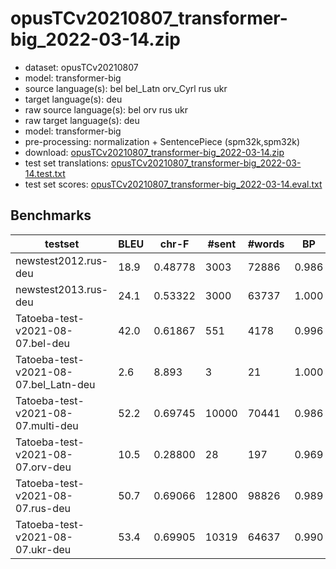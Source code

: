 # opusTCv20210807_transformer-big_2022-03-14.zip

* dataset: opusTCv20210807
* model: transformer-big
* source language(s): bel bel_Latn orv_Cyrl rus ukr
* target language(s): deu
* raw source language(s): bel orv rus ukr
* raw target language(s): deu
* model: transformer-big
* pre-processing: normalization + SentencePiece (spm32k,spm32k)
* download: [opusTCv20210807_transformer-big_2022-03-14.zip](https://object.pouta.csc.fi/Tatoeba-MT-models/zle-deu/opusTCv20210807_transformer-big_2022-03-14.zip)
* test set translations: [opusTCv20210807_transformer-big_2022-03-14.test.txt](https://object.pouta.csc.fi/Tatoeba-MT-models/zle-deu/opusTCv20210807_transformer-big_2022-03-14.test.txt)
* test set scores: [opusTCv20210807_transformer-big_2022-03-14.eval.txt](https://object.pouta.csc.fi/Tatoeba-MT-models/zle-deu/opusTCv20210807_transformer-big_2022-03-14.eval.txt)

## Benchmarks

| testset | BLEU  | chr-F | #sent | #words | BP |
|---------|-------|-------|-------|--------|----|
| newstest2012.rus-deu 	| 18.9 	| 0.48778 	| 3003 	| 72886 	| 0.986 |
| newstest2013.rus-deu 	| 24.1 	| 0.53322 	| 3000 	| 63737 	| 1.000 |
| Tatoeba-test-v2021-08-07.bel-deu 	| 42.0 	| 0.61867 	| 551 	| 4178 	| 0.996 |
| Tatoeba-test-v2021-08-07.bel_Latn-deu 	| 2.6 	| 8.893 	| 3 	| 21 	| 1.000 |
| Tatoeba-test-v2021-08-07.multi-deu 	| 52.2 	| 0.69745 	| 10000 	| 70441 	| 0.986 |
| Tatoeba-test-v2021-08-07.orv-deu 	| 10.5 	| 0.28800 	| 28 	| 197 	| 0.969 |
| Tatoeba-test-v2021-08-07.rus-deu 	| 50.7 	| 0.69066 	| 12800 	| 98826 	| 0.989 |
| Tatoeba-test-v2021-08-07.ukr-deu 	| 53.4 	| 0.69905 	| 10319 	| 64637 	| 0.990 |

